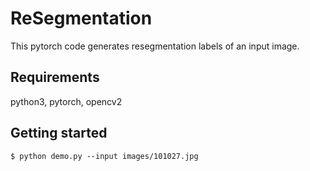 # ReSegmentation 

This pytorch code generates resegmentation labels of an input image.



## Requirements

python3, pytorch, opencv2 

## Getting started

    $ python demo.py --input images/101027.jpg
